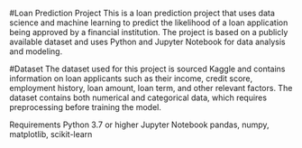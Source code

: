 #Loan Prediction Project
This is a loan prediction project that uses data science and machine learning to predict the likelihood of a loan application being approved by a financial institution. The project is based on a publicly available dataset and uses Python and Jupyter Notebook for data analysis and modeling.

#Dataset
The dataset used for this project is sourced Kaggle and contains information on loan applicants such as their income, credit score, employment history, loan amount, loan term, and other relevant factors. The dataset contains both numerical and categorical data, which requires preprocessing before training the model.

Requirements
Python 3.7 or higher
Jupyter Notebook
pandas, numpy, matplotlib, scikit-learn

